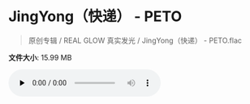 # JingYong（快递） - PETO

> 原创专辑 / REAL GLOW 真实发光 / JingYong（快递） - PETO.flac

**文件大小**: 15.99 MB

<audio preload="none" controls><source src="https://file.hsyhx.top/archive/原创专辑/REAL_GLOW_真实发光/JingYong（快递） - PETO.flac" type="audio/mpeg">您的浏览器不支持此音频格式</audio>